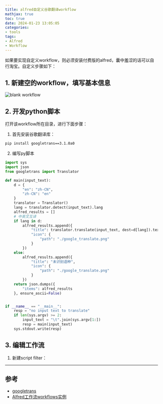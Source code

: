 ```yaml
---
title: alfred自定义谷歌翻译workflow
mathjax: true
toc: true
date: 2024-01-23 13:05:05
categories:
- tools
tags:
- Alfred
- Workflow
---
```

如果要实现自定义workflow，则必须安装付费版的alfred，囊中羞涩的话可以自行淘宝。自定义步骤如下：

<!--more-->

## 1. 新建空的workflow，填写基本信息
![blank workflow](https://cdn.jsdelivr.net/gh/TransformersWsz/picx-images-hosting@master/image.2bpwgci5ntes.webp)

## 2. 开发python脚本
打开该workflow所在目录，进行下面步骤：
1. 首先安装谷歌翻译库：
```bash
pip install googletrans==3.1.0a0
```
2. 编写py脚本
```python
import sys
import json
from googletrans import Translator

def main(input_text):
    d = {
        "en": "zh-CN",
        "zh-CN": "en"
    }
    translator = Translator()
    lang = translator.detect(input_text).lang
    alfred_results = []
    # 中英文互译
    if lang in d:
        alfred_results.append({
            "title": translator.translate(input_text, dest=d[lang]).text,
            "icon": {
                "path": "./google_translate.png"
            }
        })
    else:
        alfred_results.append({
            "title": "未识别语种",
            "icon": {
                "path": "./google_translate.png"
            }
        })
    return json.dumps({
        "items": alfred_results
    }, ensure_ascii=False)


if __name__ == "__main__":
    resp = "no input text to translate"
    if len(sys.argv) >= 2:
        input_text = "\t".join(sys.argv[1:])
        resp = main(input_text)
    sys.stdout.write(resp)
```

## 3. 编辑工作流
1. 新建script filter：

___

## 参考
- [googletrans](https://py-googletrans.readthedocs.io/en/latest/)
- [Alfred工作流workflows实例](https://jlovec.net/2020/12/26/alfred-gong-zuo-liu-workflows-shi-li/)